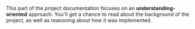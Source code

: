  This part of the project documentation focuses on an
**understanding-oriented** approach. You'll get a
chance to read about the background of the project,
as well as reasoning about how it was implemented.

